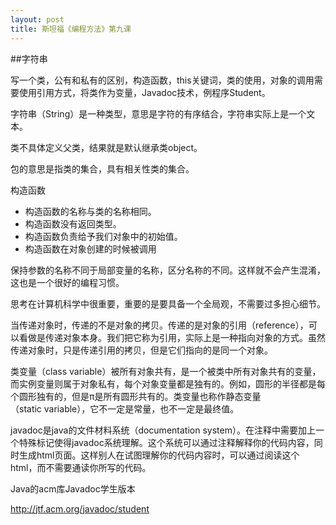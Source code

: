 ```yaml
---
layout: post
title: 斯坦福《编程方法》第九课
---
```

##字符串

写一个类，公有和私有的区别，构造函数，this关键词，类的使用，对象的调用需要使用引用方式，将类作为变量，Javadoc技术，例程序Student。

字符串（String）是一种类型，意思是字符的有序结合，字符串实际上是一个文本。

类不具体定义父类，结果就是默认继承类object。

包的意思是指类的集合，具有相关性类的集合。

构造函数

*  构造函数的名称与类的名称相同。
*  构造函数没有返回类型。
*  构造函数负责给予我们对象中的初始值。
*  构造函数在对象创建的时候被调用

保持参数的名称不同于局部变量的名称，区分名称的不同。这样就不会产生混淆，这也是一个很好的编程习惯。

思考在计算机科学中很重要，重要的是要具备一个全局观，不需要过多担心细节。

当传递对象时，传递的不是对象的拷贝。传递的是对象的引用（reference），可以看做是传递对象本身。我们把它称为引用，实际上是一种指向对象的方式。虽然传递对象时，只是传递引用的拷贝，但是它们指向的是同一个对象。

类变量（class variable）被所有对象共有，是一个被类中所有对象共有的变量，而实例变量则属于对象私有，每个对象变量都是独有的。例如，圆形的半径都是每个圆形独有的，但是π是所有圆形共有的。类变量也称作静态变量（static variable），它不一定是常量，也不一定是最终值。

javadoc是java的文件材料系统（documentation system）。在注释中需要加上一个特殊标记使得javadoc系统理解。这个系统可以通过注释解释你的代码内容，同时生成html页面。这样别人在试图理解你的代码内容时，可以通过阅读这个html，而不需要通读你所写的代码。

Java的acm库Javadoc学生版本

<a href="http://jtf.acm.org/javadoc/student">http://jtf.acm.org/javadoc/student</a>
